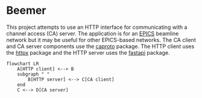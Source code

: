 # Beemer

This project attempts to use an HTTP interface for communicating with a channel access (CA) server. The application is for an [EPICS](https://epics-controls.org) beamline network but it may be useful for other EPICS-based networks. The CA client and CA server components use the [caproto](https://github.com/caproto/caproto) package. The HTTP client uses the [httpx](https://www.python-httpx.org) package and the HTTP server uses the [fastapi](https://fastapi.tiangolo.com) package.

```mermaid
flowchart LR
    A[HTTP client] <--> B
    subgraph " "
        B[HTTP server] <--> C[CA client]
    end
    C <--> D[CA server]
```
